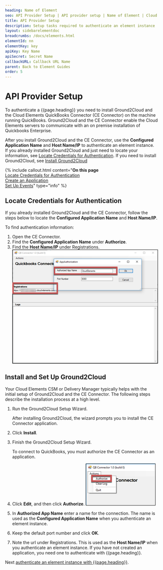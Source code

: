 ```yaml
---
heading: Name of Element
seo: API Provider Setup | API provider setup | Name of Element | Cloud Elements API Docs
title: API Provider Setup
description: Setup tasks required to authenticate an element instance
layout: sidebarelementdoc
breadcrumbs: /docs/elements.html
elementId: nn
elementKey: key
apiKey: Key Name
apiSecret: Secret Name
callbackURL: Callback URL Name
parent: Back to Element Guides
order: 5
---
```


# API Provider Setup

To authenticate a {{page.heading}} you need to install Ground2Cloud and the Cloud Elements QuickBooks Connector (CE Connector) on the machine running QuickBooks. Ground2Cloud and the CE Connector enable the Cloud Elements servers to communicate with an on premise installation of Quickbooks Enterprise.

After you install Ground2Cloud and the CE Connector, use the **Configured Application Name** and **Host Name/IP** to authenticate an element instance. If you already installed Ground2Cloud and just need to locate your information, see [Locate Credentials for Authentication](#locate-credentials-for-authentication). If you need to install Ground2Cloud, see [Install Ground2Cloud](#install-ground2cloud)

{% include callout.html content="<strong>On this page</strong></br><a href=#locate-credentials-for-authentication>Locate Credentials for Authentication</a></br><a href=#create-an-application>Create an Application</a></br><a href=#set-up-events>Set Up Events</a>" type="info" %}

## Locate Credentials for Authentication

If you already installed Ground2Cloud and the CE Connector, follow the steps below to locate the **Configured Application Name** and **Host Name/IP**.

To find authentication information:

1. Open the CE Connector.
2. Find the **Configured Application Name** under **Authorize**.
3. Find the **Host Name/IP** under Registrations.
![Authentication Information](img/info.png)

## Install and Set Up Ground2Cloud

Your Cloud Elements CSM or Delivery Manager typically helps with the initial setup of Ground2Cloud and the CE Connector. The following steps describe the installation process at a high level.

1. Run the Ground2Cloud Setup Wizard.

    After installing Ground2Cloud, the wizard prompts you to install the CE Connector application.
    
3. Click **Install**.
4. Finish the Ground2Cloud Setup Wizard.

    To connect to QuickBooks, you must authorize the CE Connector as an application.

4. Click **Edit**, and then click **Authorize**.
![Authorize](img/authorize.png)
4. In **Authorized App Name** enter a name for the connection. The name is used as the **Configured Application Name** when you authenticate an element instance.
5. Keep the default port number and click **OK**.
6. Note the url under Registrations. This is used as the **Host Name/IP** when you authenticate an element instance.
If you have not created an application, you need one to authenticate with {{page.heading}}.

Next [authenticate an element instance with {{page.heading}}](authenticate.html).
